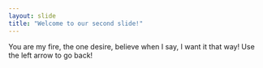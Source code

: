 ```yaml
---
layout: slide
title: "Welcome to our second slide!"
---
```

You are my fire, the one desire, believe when I say, I want it that way!
Use the left arrow to go back!
